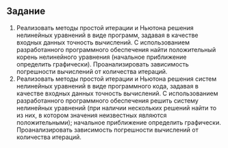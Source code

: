 ## Задание
1. Реализовать методы простой итерации и Ньютона решения нелинейных уравнений в виде программ, задавая 
в качестве входных данных точность вычислений. С использованием разработанного программного обеспечения 
найти положительный корень нелинейного уравнения (начальное приближение определить графически). 
Проанализировать зависимость погрешности вычислений от количества итераций.
2. Реализовать методы простой итерации и Ньютона решения систем нелинейных уравнений в виде 
программного кода, задавая в качестве входных данных точность вычислений. 
С использованием разработанного программного обеспечения решить систему нелинейных уравнений 
(при наличии нескольких решений найти то из них, в котором значения неизвестных являются положительными); 
начальное приближение определить графически. 
Проанализировать зависимость погрешности вычислений от количества итераций. 
